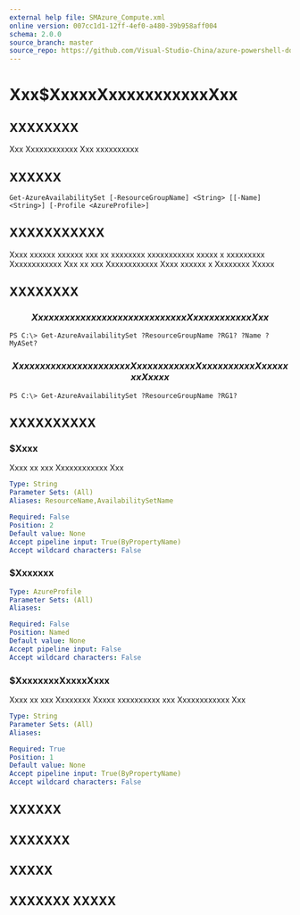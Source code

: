 ```yaml
---
external help file: SMAzure_Compute.xml
online version: 007cc1d1-12ff-4ef0-a480-39b958aff004
schema: 2.0.0
source_branch: master
source_repo: https://github.com/Visual-Studio-China/azure-powershell-docs-int
---
```


# Xxx$XxxxxXxxxxxxxxxxxXxx
## XXXXXXXX
Xxx Xxxxxxxxxxxx Xxx xxxxxxxxxx

## XXXXXX

```
Get-AzureAvailabilitySet [-ResourceGroupName] <String> [[-Name] <String>] [-Profile <AzureProfile>]
```

## XXXXXXXXXXX
Xxxx xxxxxx xxxxxx xxx xx xxxxxxxx xxxxxxxxxxx xxxxx x xxxxxxxxx Xxxxxxxxxxxx Xxx xx xxx Xxxxxxxxxxxx Xxxx xxxxxx x Xxxxxxxx Xxxxx

## XXXXXXXX

### $$$$$$$$$$$$$$$$$$$$$$$$$$  Xxx xxxxxxxxxxx xxxxx x xxxxxxxxx Xxxxxxxxxxxx Xxx  $$$$$$$$$$$$$$$$$$$$$$$$$$
```
PS C:\> Get-AzureAvailabilitySet ?ResourceGroupName ?RG1? ?Name ?MyASet?
```

### $$$$$$$$$$$$$$$$$$$$$$$$$$  Xxx xxxxxxxxxxx xxxxx xxx Xxxxxxxxxxxx Xxxx xxxxxx x Xxxxxxxx Xxxxx  $$$$$$$$$$$$$$$$$$$$$$$$$$
```
PS C:\> Get-AzureAvailabilitySet ?ResourceGroupName ?RG1?
```

## XXXXXXXXXX

### $Xxxx
Xxxx xx xxx Xxxxxxxxxxxx Xxx

```yaml
Type: String
Parameter Sets: (All)
Aliases: ResourceName,AvailabilitySetName

Required: False
Position: 2
Default value: None
Accept pipeline input: True(ByPropertyName)
Accept wildcard characters: False
```

### $Xxxxxxx
```yaml
Type: AzureProfile
Parameter Sets: (All)
Aliases: 

Required: False
Position: Named
Default value: None
Accept pipeline input: False
Accept wildcard characters: False
```

### $XxxxxxxxXxxxxXxxx
Xxxx xx xxx Xxxxxxxx Xxxxx xxxxxxxxxx xxx Xxxxxxxxxxxx Xxx

```yaml
Type: String
Parameter Sets: (All)
Aliases: 

Required: True
Position: 1
Default value: None
Accept pipeline input: True(ByPropertyName)
Accept wildcard characters: False
```

## XXXXXX

## XXXXXXX

## XXXXX

## XXXXXXX XXXXX


